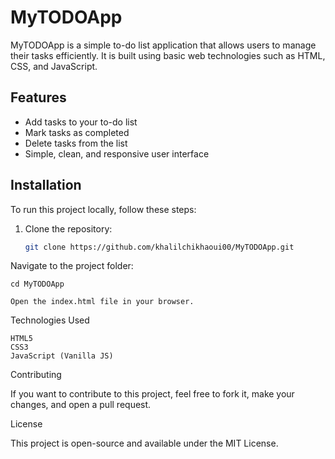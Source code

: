 # MyTODOApp
MyTODOApp is a simple to-do list application that allows users to manage their tasks efficiently. It is built using basic web technologies such as HTML, CSS, and JavaScript.

## Features

- Add tasks to your to-do list
- Mark tasks as completed
- Delete tasks from the list
- Simple, clean, and responsive user interface

## Installation

To run this project locally, follow these steps:

1. Clone the repository:
   ```bash
   git clone https://github.com/khalilchikhaoui00/MyTODOApp.git
   
Navigate to the project folder:

    cd MyTODOApp

    Open the index.html file in your browser.

Technologies Used

    HTML5
    CSS3
    JavaScript (Vanilla JS)

Contributing

If you want to contribute to this project, feel free to fork it, make your changes, and open a pull request.

License

This project is open-source and available under the MIT License.
